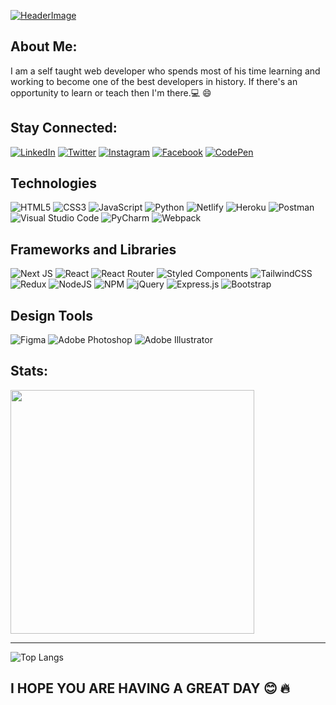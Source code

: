 [![HeaderImage](https://i.ibb.co/nswNMnc/githubheader.png)](https://github.com/FierceInc)

## About Me:
 I am a self taught web developer who spends most of his time learning and working to become one of the best developers in history. If there's an opportunity to learn or teach then I'm there.:computer: :smile:

## Stay Connected:
[![LinkedIn](https://img.shields.io/badge/linkedin-%230077B5.svg?style=for-the-badge&logo=linkedin&logoColor=white)](https://www.linkedin.com/in/sizo-dev/)
[![Twitter](https://img.shields.io/badge/Twitter-%231DA1F2.svg?style=for-the-badge&logo=Twitter&logoColor=white)](https://twitter.com/SIZO_Dev)
[![Instagram](https://img.shields.io/badge/Instagram-%23E4405F.svg?style=for-the-badge&logo=Instagram&logoColor=white)](https://www.instagram.com/sizo_dev/)
[![Facebook](https://img.shields.io/badge/Facebook-%231877F2.svg?style=for-the-badge&logo=Facebook&logoColor=white)](https://web.facebook.com/sizo.mhlongo.5)
[![CodePen](https://img.shields.io/badge/Codepen-000000?style=for-the-badge&logo=codepen&logoColor=white)](https://codepen.io/Fierceincii)

## Technologies 
![HTML5](https://img.shields.io/badge/html5-%23E34F26.svg?style=for-the-badge&logo=html5&logoColor=white)
![CSS3](https://img.shields.io/badge/css3-%231572B6.svg?style=for-the-badge&logo=css3&logoColor=white)
![JavaScript](https://img.shields.io/badge/javascript-%23323330.svg?style=for-the-badge&logo=javascript&logoColor=%23F7DF1E)
![Python](https://img.shields.io/badge/python-3670A0?style=for-the-badge&logo=python&logoColor=ffdd54)
![Netlify](https://img.shields.io/badge/netlify-%23000000.svg?style=for-the-badge&logo=netlify&logoColor=#00C7B7)
![Heroku](https://img.shields.io/badge/heroku-%23430098.svg?style=for-the-badge&logo=heroku&logoColor=white)
![Postman](https://img.shields.io/badge/Postman-FF6C37?style=for-the-badge&logo=postman&logoColor=white)
![Visual Studio Code](https://img.shields.io/badge/Visual%20Studio%20Code-0078d7.svg?style=for-the-badge&logo=visual-studio-code&logoColor=white)
![PyCharm](https://img.shields.io/badge/pycharm-143?style=for-the-badge&logo=pycharm&logoColor=black&color=black&labelColor=green)
![Webpack](https://img.shields.io/badge/webpack-%238DD6F9.svg?style=for-the-badge&logo=webpack&logoColor=black)

## Frameworks and Libraries
![Next JS](https://img.shields.io/badge/Next-black?style=for-the-badge&logo=next.js&logoColor=white)
![React](https://img.shields.io/badge/react-%2320232a.svg?style=for-the-badge&logo=react&logoColor=%2361DAFB)
![React Router](https://img.shields.io/badge/React_Router-CA4245?style=for-the-badge&logo=react-router&logoColor=white)
![Styled Components](https://img.shields.io/badge/styled--components-DB7093?style=for-the-badge&logo=styled-components&logoColor=white)
![TailwindCSS](https://img.shields.io/badge/tailwindcss-%2338B2AC.svg?style=for-the-badge&logo=tailwind-css&logoColor=white)
![Redux](https://img.shields.io/badge/redux-%23593d88.svg?style=for-the-badge&logo=redux&logoColor=white)
![NodeJS](https://img.shields.io/badge/node.js-6DA55F?style=for-the-badge&logo=node.js&logoColor=white)
![NPM](https://img.shields.io/badge/NPM-%23000000.svg?style=for-the-badge&logo=npm&logoColor=white)
![jQuery](https://img.shields.io/badge/jquery-%230769AD.svg?style=for-the-badge&logo=jquery&logoColor=white)
![Express.js](https://img.shields.io/badge/express.js-%23404d59.svg?style=for-the-badge&logo=express&logoColor=%2361DAFB)
![Bootstrap](https://img.shields.io/badge/bootstrap-%23563D7C.svg?style=for-the-badge&logo=bootstrap&logoColor=white)

## Design Tools
![Figma](https://img.shields.io/badge/figma-%23F24E1E.svg?style=for-the-badge&logo=figma&logoColor=white)
![Adobe Photoshop](https://img.shields.io/badge/adobephotoshop-%2331A8FF.svg?style=for-the-badge&logo=adobephotoshop&logoColor=white)
![Adobe Illustrator](https://img.shields.io/badge/adobeillustrator-%23FF9A00.svg?style=for-the-badge&logo=adobeillustrator&logoColor=white)

## Stats: 
<!-- <a href="https://github.com/FierceInc/github-readme-stats" >
  <img align="center" src="https://github-readme-streak-stats.herokuapp.com?user=FierceInc&theme=midnight-purple&hide_border=true&date_format=M%20j%5B%2C%20Y%5D&ring=04a3ff&currStreakNum=04a3ff&currStreakLabel=04a3ff&sideLabels=04a3ff&sideNums=04a3ff&fire=04a3ff" width="390px" />  
</a> -->
<a href="https://github.com/FierceInc/github-readme-stats">
  <img align="center" src="https://github-readme-stats.vercel.app/api?username=FierceInc&theme=blue-green&hide=stars&show_icons=true&icon_color=04a3ff&text_color=04a3ff&bg_color=000&hide_border=true&line_height=30" width="390px"/></a>
  
---

![Top Langs](https://github-readme-stats.vercel.app/api/top-langs/?username=FierceInc&bg_color=000&hide_border=true&layout=compact)


## I HOPE YOU ARE HAVING A GREAT DAY :blush: :fire:
